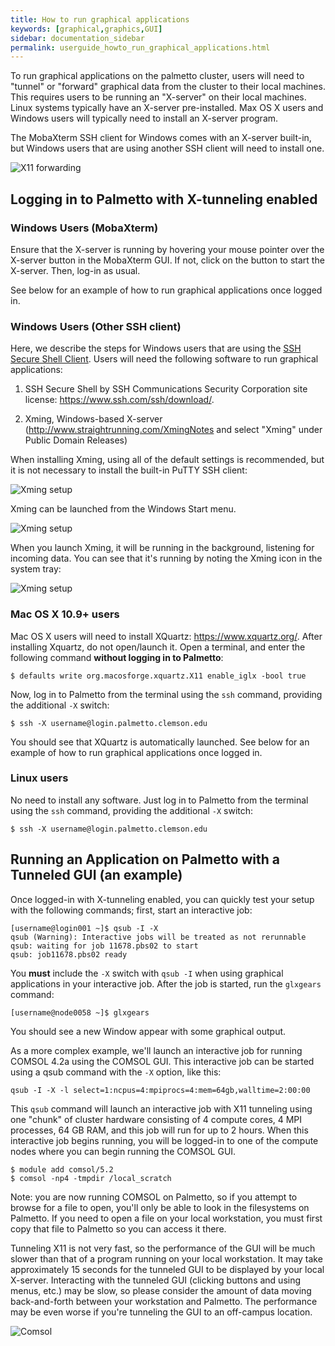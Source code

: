 ```yaml
---
title: How to run graphical applications
keywords: [graphical,graphics,GUI]
sidebar: documentation_sidebar
permalink: userguide_howto_run_graphical_applications.html
---
```


To run graphical applications on the palmetto cluster,
users will need to "tunnel" or "forward" graphical data
from the cluster to their local machines.
This requires users to be running an "X-server" on their local machines.
Linux systems typically have an X-server pre-installed.
Max OS X users and Windows users will typically need to install an X-server program.

The MobaXterm SSH client for Windows comes with an X-server built-in,
but Windows users that are using another SSH client will need to install one.

![X11 forwarding]({{site.baseurl}}/images/firewall.1.jpg)

## Logging in to Palmetto with X-tunneling enabled

### Windows Users (MobaXterm)

Ensure that the X-server is running by hovering
your mouse pointer over the X-server button in the MobaXterm GUI.
If not, click on the button to start the X-server.
Then, log-in as usual.

See below for an example of how to run graphical applications once logged in.

### Windows Users (Other SSH client)

Here, we describe the steps for Windows users that are using
the [SSH Secure Shell Client](https://www.ssh.com/ssh/).
Users will need the following software to run graphical
applications:

1.  SSH Secure Shell by SSH Communications Security Corporation
site license: <https://www.ssh.com/ssh/download/>.

2.  Xming, Windows-based X-server
(<http://www.straightrunning.com/XmingNotes>
and select "Xming" under Public Domain Releases)

When installing Xming,
using all of the default settings is recommended,
but it is not necessary 
to install the built-in PuTTY SSH client:

![Xming setup]({{site.baseurl}}/images/xming.1.jpg)

Xming can be launched from the Windows Start menu.

![Xming setup]({{site.baseurl}}/images/xming.2.jpg)

When you launch Xming,
it will be running in the background,
listening for incoming data.
You can see that it's running by noting the
Xming icon in the system tray:

![Xming setup]({{site.baseurl}}/images/xming.3.jpg)

### Mac OS X 10.9+ users

Mac OS X users will need to install
XQuartz: <https://www.xquartz.org/>.
After installing Xquartz, do not open/launch it.
Open a terminal, and enter the following command
**without logging in to Palmetto**:

~~~
$ defaults write org.macosforge.xquartz.X11 enable_iglx -bool true
~~~

Now, log in to Palmetto from the terminal using the `ssh`
command, providing the additional `-X` switch:

~~~
$ ssh -X username@login.palmetto.clemson.edu
~~~

You should see that XQuartz is automatically launched.
See below for an example of how to run graphical applications once logged in.

### Linux users

No need to install any software. Just log in to Palmetto
from the terminal using the `ssh` command, providing the
additional `-X` switch:

~~~
$ ssh -X username@login.palmetto.clemson.edu
~~~

## Running an Application on Palmetto with a Tunneled GUI (an example)

Once logged-in with X-tunneling enabled,
you can quickly test your setup with the following commands;
first, start an interactive job:

~~~
[username@login001 ~]$ qsub -I -X
qsub (Warning): Interactive jobs will be treated as not rerunnable
qsub: waiting for job 11678.pbs02 to start
qsub: job11678.pbs02 ready
~~~

You **must** include the `-X` switch with `qsub -I` when using graphical applications
in your interactive job. After the job is started, run the `glxgears` command:

~~~
[username@node0058 ~]$ glxgears
~~~

You should see a new Window appear with some graphical output.

As a more complex example,
we'll launch an interactive job for running COMSOL 4.2a using the
COMSOL GUI. 
This interactive job can be started using a
qsub command with the `-X` option, like this:

~~~
qsub -I -X -l select=1:ncpus=4:mpiprocs=4:mem=64gb,walltime=2:00:00
~~~

This `qsub` command will launch an interactive job
with X11 tunneling
using one "chunk" of cluster hardware consisting of
4 compute cores,
4 MPI processes,
64 GB RAM,
and this job will run for up to 2 hours.
When this interactive job begins running,
you will be logged-in to one of the compute nodes
where you can begin running the COMSOL GUI.

~~~
$ module add comsol/5.2
$ comsol -np4 -tmpdir /local_scratch
~~~

Note:  you are now running COMSOL on Palmetto,
so if you attempt to browse for a file to open, 
you'll only be able to look in the filesystems on Palmetto.
If you need to open a file on your local 
workstation, you must first copy that file to Palmetto
so you can access it there.

Tunneling X11 is not very fast,
so the performance of the GUI will be much slower than 
that of a program running on your local workstation.
It may take approximately 15 seconds 
for the tunneled GUI to be displayed by your local X-server.
Interacting with the tunneled 
GUI (clicking buttons and using menus, etc.) may be slow,
so please consider the amount of data 
moving back-and-forth between your workstation and Palmetto.
The performance may be even worse 
if you're tunneling the GUI to an off-campus location.

![Comsol]({{site.baseurl}}/images/comsol.1.jpg)

